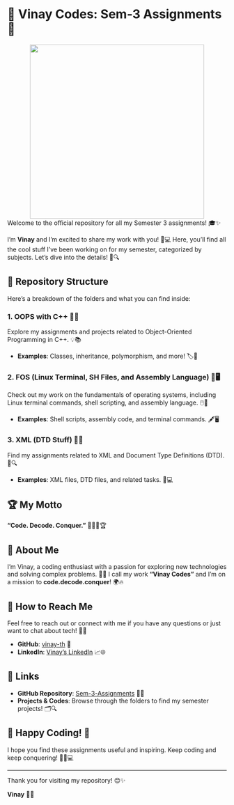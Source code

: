 # 🌟 Vinay Codes: Sem-3 Assignments 🌟
<div align="center">
  <img src="https://i.ibb.co/hg7Rb74/5.png" width="400" />
</div>
Welcome to the official repository for all my Semester 3 assignments! 🎓✨

I’m **Vinay** and I’m excited to share my work with you! 🚀💻 Here, you’ll find all the cool stuff I’ve been working on for my semester, categorized by subjects. Let’s dive into the details! 🌊🔍

## 📁 Repository Structure

Here’s a breakdown of the folders and what you can find inside:

### 1. **OOPS with C++** 🧩🔄

Explore my assignments and projects related to Object-Oriented Programming in C++. 💡📚
- **Examples**: Classes, inheritance, polymorphism, and more! 🏷️🔧

### 2. **FOS (Linux Terminal, SH Files, and Assembly Language)** 🐧🖥️

Check out my work on the fundamentals of operating systems, including Linux terminal commands, shell scripting, and assembly language. 🖱️📜
- **Examples**: Shell scripts, assembly code, and terminal commands. 🖋️🖥️

### 3. **XML (DTD Stuff)** 📄🔲

Find my assignments related to XML and Document Type Definitions (DTD). 📑🔍
- **Examples**: XML files, DTD files, and related tasks. 📃💻

## 🏆 My Motto

**“Code. Decode. Conquer.”** 🚀👨‍💻🏆

## 🚀 About Me

I’m Vinay, a coding enthusiast with a passion for exploring new technologies and solving complex problems. 🌟💪 I call my work **“Vinay Codes”** and I’m on a mission to **code.decode.conquer**! 🌍🔥

## 🌟 How to Reach Me

Feel free to reach out or connect with me if you have any questions or just want to chat about tech! 🤝💬

- **GitHub**: [vinay-th](https://github.com/vinay-th) 🌟
- **LinkedIn**: [Vinay’s LinkedIn](https://www.linkedin.com/in/vinay-thakor) 📈🌐

## 🔗 Links

- **GitHub Repository**: [Sem-3-Assignments](https://github.com/vinay-th/Sem-3-Assignments.git) 🚀🔗
- **Projects & Codes**: Browse through the folders to find my semester projects! 🗂️🔍

## 🎉 Happy Coding! 🎉

I hope you find these assignments useful and inspiring. Keep coding and keep conquering! 🚀💪💻

---

Thank you for visiting my repository! 😊✨

**Vinay** 👨‍💻
